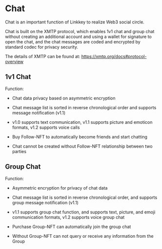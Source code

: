 # Chat

Chat is an important function of Linkkey to realize Web3 social circle.

Chat is built on the XMTP protocol, which enables 1v1 chat and group chat without creating an additional account and using a wallet for signature to open the chat, and the chat messages are coded and encrypted by standard codec for privacy security.

The details of XMTP can be found at: https://xmtp.org/docs#protocol-overview﻿

## 1v1 Chat

Function:

- Chat data privacy based on asymmetric encryption

- Chat message list is sorted in reverse chronological order and supports message notification (v1.1)

- v1.0 supports text communication, v1.1 supports picture and emoticon formats, v1.2 supports voice calls

- Buy Follow-NFT to automatically become friends and start chatting

- Chat cannot be created without Follow-NFT relationship between two parties

## Group Chat

Function:

- Asymmetric encryption for privacy of chat data

- Chat message list is sorted in reverse chronological order, and supports group message notification (v1.1)

- v1.1 supports group chat function, and supports text, picture, and emoji communication formats, v1.2 supports voice group chat

- Purchase Group-NFT can automatically join the group chat

- Without Group-NFT can not query or receive any information from the Group

